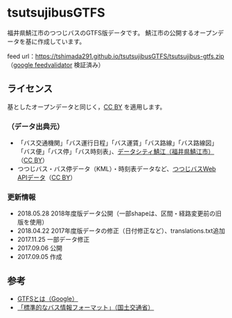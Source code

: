 # tsutsujibusGTFS
福井県鯖江市のつつじバスのGTFS版データです。
鯖江市の公開するオープンデータを基に作成しています。

feed url：https://tshimada291.github.io/tsutsujibusGTFS/tsutsujibus-gtfs.zip
（[google feedvalidator](https://developers.google.com/transit/tools?hl=ja) 検証済み）

## ライセンス
基としたオープンデータと同じく，[CC BY](https://creativecommons.org/licenses/by/2.1/jp/) を適用します。

### （データ出典元）
* 「バス交通機関」「バス運行日程」「バス運賃」「バス路線」「バス路線図」「バス便」「バス停」「バス時刻表」、[データシティ鯖江（福井県鯖江市）](http://data.city.sabae.lg.jp/)（[CC BY](https://creativecommons.org/licenses/by/2.0/)）
* つつじバス・バス停データ（KML）・時刻表データなど、[つつじバスWeb APIデータ](http://www.city.sabae.fukui.jp/users/tutujibus/web-api/web-api.html)（[CC BY](https://creativecommons.org/licenses/by/2.0/)）

### 更新情報
* 2018.05.28 2018年度版データ公開（一部shapeは、区間・経路変更前の旧版を使用）
* 2018.04.22 2017年度版データの修正（日付修正など）、translations.txt追加
* 2017.11.25 一部データ修正
* 2017.09.06 公開
* 2017.09.05 作成

## 参考
* [GTFSとは（Google）](https://developers.google.com/transit/gtfs/?hl=ja)
* [「標準的なバス情報フォーマット」（国土交通省）](http://www.mlit.go.jp/sogoseisaku/transport/sosei_transport_tk_000067.html)
